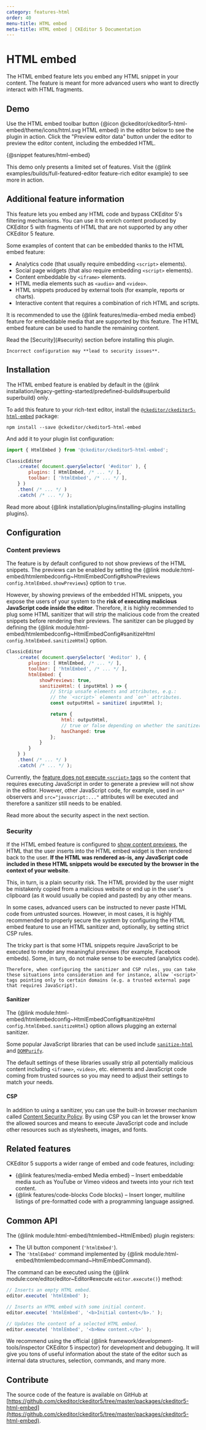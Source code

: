 ```yaml
---
category: features-html
order: 40
menu-title: HTML embed
meta-title: HTML embed | CKEditor 5 Documentation
---
```


# HTML embed

The HTML embed feature lets you embed any HTML snippet in your content. The feature is meant for more advanced users who want to directly interact with HTML fragments.

## Demo

Use the HTML embed toolbar button {@icon @ckeditor/ckeditor5-html-embed/theme/icons/html.svg HTML embed} in the editor below to see the plugin in action. Click the "Preview editor data" button under the editor to preview the editor content, including the embedded HTML.

{@snippet features/html-embed}

<info-box info>
	This demo only presents a limited set of features. Visit the {@link examples/builds/full-featured-editor feature-rich editor example} to see more in action.
</info-box>

## Additional feature information

This feature lets you embed any HTML code and bypass CKEditor&nbsp;5's filtering mechanisms. You can use it to enrich content produced by CKEditor&nbsp;5 with fragments of HTML that are not supported by any other CKEditor&nbsp;5 feature.

Some examples of content that can be embedded thanks to the HTML embed feature:

* Analytics code (that usually require embedding `<script>` elements).
* Social page widgets (that also require embedding `<script>` elements).
* Content embeddable by `<iframe>` elements.
* HTML media elements such as `<audio>` and `<video>`.
* HTML snippets produced by external tools (for example, reports or charts).
* Interactive content that requires a combination of rich HTML and scripts.

It is recommended to use the {@link features/media-embed media embed} feature for embeddable media that are supported by this feature. The HTML embed feature can be used to handle the remaining content.

<info-box warning>
	Read the [Security](#security) section before installing this plugin.

	Incorrect configuration may **lead to security issues**.
</info-box>

## Installation

<info-box info>
	The HTML embed feature is enabled by default in the {@link installation/legacy-getting-started/predefined-builds#superbuild superbuild} only.
</info-box>

To add this feature to your rich-text editor, install the [`@ckeditor/ckeditor5-html-embed`](https://www.npmjs.com/package/@ckeditor/ckeditor5-html-embed) package:

```plaintext
npm install --save @ckeditor/ckeditor5-html-embed
```

And add it to your plugin list configuration:

```js
import { HtmlEmbed } from '@ckeditor/ckeditor5-html-embed';

ClassicEditor
	.create( document.querySelector( '#editor' ), {
		plugins: [ HtmlEmbed, /* ... */ ],
		toolbar: [ 'htmlEmbed', /* ... */ ],
	} )
	.then( /* ... */ )
	.catch( /* ... */ );
```

<info-box info>
	Read more about {@link installation/plugins/installing-plugins installing plugins}.
</info-box>

## Configuration

### Content previews

The feature is by default configured to not show previews of the HTML snippets. The previews can be enabled by setting the {@link module:html-embed/htmlembedconfig~HtmlEmbedConfig#showPreviews `config.htmlEmbed.showPreviews`} option to `true`.

However, by showing previews of the embedded HTML snippets, you expose the users of your system to the **risk of executing malicious JavaScript code inside the editor**. Therefore, it is highly recommended to plug some HTML sanitizer that will strip the malicious code from the created snippets before rendering their previews. The sanitizer can be plugged by defining the {@link module:html-embed/htmlembedconfig~HtmlEmbedConfig#sanitizeHtml `config.htmlEmbed.sanitizeHtml`} option.

```js
ClassicEditor
	.create( document.querySelector( '#editor' ), {
		plugins: [ HtmlEmbed, /* ... */ ],
		toolbar: [ 'htmlEmbed', /* ... */ ],
		htmlEmbed: {
			showPreviews: true,
			sanitizeHtml: ( inputHtml ) => {
				// Strip unsafe elements and attributes, e.g.:
				// the `<script>` elements and `on*` attributes.
				const outputHtml = sanitize( inputHtml );

				return {
					html: outputHtml,
					// true or false depending on whether the sanitizer stripped anything.
					hasChanged: true
				};
			}
		}
	} )
	.then( /* ... */ )
	.catch( /* ... */ );
```

Currently, the [feature does not execute `<script>` tags](https://github.com/ckeditor/ckeditor5/issues/8326) so the content that requires executing JavaScript in order to generate a preview will not show in the editor. However, other JavaScript code, for example, used in `on*` observers and `src="javascript:..."` attributes will be executed and therefore a sanitizer still needs to be enabled.

Read more about the security aspect in the next section.

### Security

If the HTML embed feature is configured to [show content previews](#content-previews), the HTML that the user inserts into the HTML embed widget is then rendered back to the user. **If the HTML was rendered as-is, any JavaScript code included in these HTML snippets would be executed by the browser in the context of your website**.

This, in turn, is a plain security risk. The HTML provided by the user might be mistakenly copied from a malicious website or end up in the user's clipboard (as it would usually be copied and pasted) by any other means.

In some cases, advanced users can be instructed to never paste HTML code from untrusted sources. However, in most cases, it is highly recommended to properly secure the system by configuring the HTML embed feature to use an HTML sanitizer and, optionally, by setting strict CSP rules.

<info-box>
	The tricky part is that some HTML snippets require JavaScript to be executed to render any meaningful previews (for example, Facebook embeds). Some, in turn, do not make sense to be executed (analytics code).

	Therefore, when configuring the sanitizer and CSP rules, you can take these situations into consideration and for instance, allow `<script>` tags pointing only to certain domains (e.g. a trusted external page that requires JavaScript).
</info-box>

#### Sanitizer

The {@link module:html-embed/htmlembedconfig~HtmlEmbedConfig#sanitizeHtml `config.htmlEmbed.sanitizeHtml`} option allows plugging an external sanitizer.

Some popular JavaScript libraries that can be used include [`sanitize-html`](https://www.npmjs.com/package/sanitize-html) and [`DOMPurify`](https://www.npmjs.com/package/dompurify).

The default settings of these libraries usually strip all potentially malicious content including `<iframe>`, `<video>`, etc. elements and JavaScript code coming from trusted sources so you may need to adjust their settings to match your needs.

#### CSP

In addition to using a sanitizer, you can use the built-in browser mechanism called [Content Security Policy](https://developer.mozilla.org/en-US/docs/Web/HTTP/CSP). By using CSP you can let the browser know the allowed sources and means to execute JavaScript code and include other resources such as stylesheets, images, and fonts.

## Related features

CKEditor&nbsp;5 supports a wider range of embed and code features, including:

* {@link features/media-embed Media embed} &ndash; Insert embeddable media such as YouTube or Vimeo videos and tweets into your rich text content.
* {@link features/code-blocks Code blocks} &ndash; Insert longer, multiline listings of pre-formatted code with a programming language assigned.

## Common API

The {@link module:html-embed/htmlembed~HtmlEmbed} plugin registers:
* The UI button component (`'htmlEmbed'`).
* The `'htmlEmbed'` command implemented by {@link module:html-embed/htmlembedcommand~HtmlEmbedCommand}.

The command can be executed using the {@link module:core/editor/editor~Editor#execute `editor.execute()`} method:

```js
// Inserts an empty HTML embed.
editor.execute( 'htmlEmbed' );

// Inserts an HTML embed with some initial content.
editor.execute( 'htmlEmbed', '<b>Initial content</b>.' );

// Updates the content of a selected HTML embed.
editor.execute( 'htmlEmbed', '<b>New content.</b>' );
```

<info-box>
	We recommend using the official {@link framework/development-tools/inspector CKEditor&nbsp;5 inspector} for development and debugging. It will give you tons of useful information about the state of the editor such as internal data structures, selection, commands, and many more.
</info-box>

## Contribute

The source code of the feature is available on GitHub at [https://github.com/ckeditor/ckeditor5/tree/master/packages/ckeditor5-html-embed](https://github.com/ckeditor/ckeditor5/tree/master/packages/ckeditor5-html-embed).
